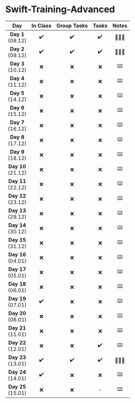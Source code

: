 # Swift-Training-Advanced

| Day           | In Class      | Group Tasks  | Tasks   | Notes   |
| :-----------: | :-----------: | :----------: | :-----: | :-------: |
| **Day 1** <br>(08.12) | ✔️           | ✔️           | ✔️      |🤪🤪🤪 |
| **Day 2** <br>(09.12) | ✔️           | ✔️           | ✔️      |🤪🤪🤪 |
| **Day 3** <br>(10.12) | ❌           | ❌           | ❌      |⌨️ |
| **Day 4** <br>(11.12) | ❌           | ❌           | ❌      |⌨️ |
| **Day 5** <br>(14.12) | ❌           | ❌           | ❌      |⌨️ |
| **Day 6** <br>(15.12) | ❌           | ❌           | ❌      |⌨️ |
| **Day 7** <br>(16.12) | ❌           | ❌           | ❌      |⌨️ |
| **Day 8** <br>(17.12) | ❌           | ❌           | ❌      |⌨️ |
| **Day 9** <br>(18.12) | ❌           | ❌           | ❌      |⌨️ |
| **Day 10** <br>(21.12) | ❌           | ❌           | ❌      |⌨️ |
| **Day 11** <br>(22.12) | ❌           | ❌           | ❌      |⌨️ |
| **Day 12** <br>(23.12) | ❌           | ❌           | ❌      |⌨️ |
| **Day 13** <br>(29.12) | ❌           | ❌           | ❌      |⌨️ |
| **Day 14** <br>(30.12) | ❌           | ❌           | ❌      |⌨️ |
| **Day 15** <br>(31.12) | ❌           | ❌           | ❌      |⌨️ |
| **Day 16** <br>(04.01) | ❌           | ❌           | ❌      |⌨️ |
| **Day 17** <br>(05.01) | ❌           | ❌           | ❌      |⌨️ |
| **Day 18** <br>(06.01) | ❌           | ❌           | ❌      |⌨️ |
| **Day 19** <br>(07.01) | ✔️           | ❌           | ❌      |⌨️ |
| **Day 20** <br>(08.01) | ❌           | ❌           | ❌      |⌨️ |
| **Day 21** <br>(11.01) | ❌           | ❌           | ❌      |⌨️ |
| **Day 22** <br>(12.01) | ❌           | ❌           | ✔️      |⌨️ |
| **Day 23** <br>(13.01) | ✔️           | ✔️           | ✔️      |🤪🤪🤪 |
| **Day 24** <br>(14.01) | ✔️           | ❌           | ❌      |⌨️ |
| **Day 25** <br>(15.01) | ❌           | ❌           | -      |⌨️ |